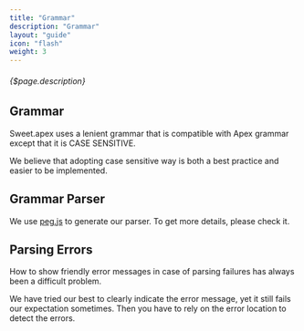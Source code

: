 ```yaml
---
title: "Grammar"
description: "Grammar"
layout: "guide"
icon: "flash"
weight: 3
---
```


###### {$page.description}

<article id="1">

## Grammar

Sweet.apex uses a lenient grammar that is compatible with Apex grammar except that it is CASE SENSITIVE.

We believe that adopting case sensitive way is both a best practice and easier to be implemented.

</article>

<article id="2">

## Grammar Parser

We use [peg.js](https://pegjs.org/) to generate our parser. To get more details, please check it.

</article>

<article id="3">

## Parsing Errors

How to show friendly error messages in case of parsing failures has always been a difficult problem.

We have tried our best to clearly indicate the error message, yet it still fails our expectation sometimes. Then you
have to rely on the error location to detect the errors.

</article>
